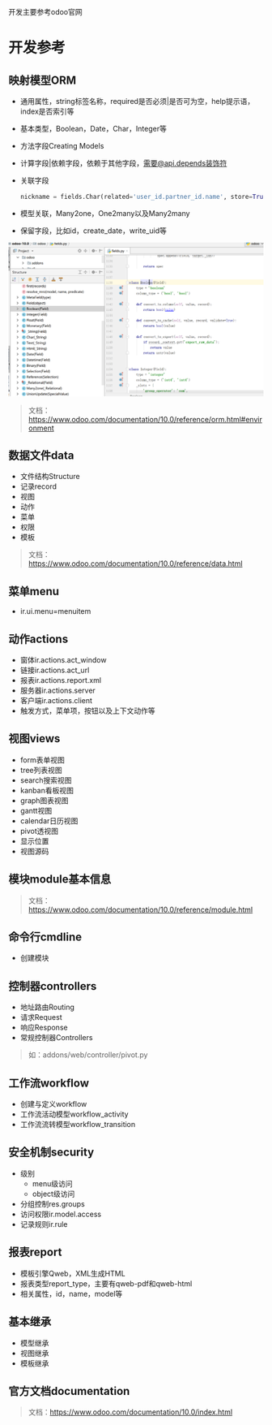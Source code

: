 开发主要参考odoo官网

# 开发参考

## 映射模型ORM

* 通用属性，string标签名称，required是否必须|是否可为空，help提示语，index是否索引等

* 基本类型，Boolean，Date，Char，Integer等

* 方法字段Creating Models

* 计算字段|依赖字段，依赖于其他字段，需要@api.depends装饰符

* 关联字段

  ```python
  nickname = fields.Char(related='user_id.partner_id.name', store=True)
  ```

* 模型关联，Many2one，One2many以及Many2many

* 保留字段，比如id，create_date，write_uid等

![fields.py](assets/img_05.png)

> 文档：https://www.odoo.com/documentation/10.0/reference/orm.html#environment

## 数据文件data

* 文件结构Structure
* 记录record
* 视图
* 动作
* 菜单
* 权限
* 模板

> 文档：https://www.odoo.com/documentation/10.0/reference/data.html

## 菜单menu

* ir.ui.menu=menuitem

## 动作actions

* 窗体ir.actions.act_window
* 链接ir.actions.act_url
* 报表ir.actions.report.xml
* 服务器ir.actions.server
* 客户端ir.actions.client
* 触发方式，菜单项，按钮以及上下文动作等

## 视图views

* form表单视图
* tree列表视图
* search搜索视图
* kanban看板视图
* graph图表视图
* gantt视图
* calendar日历视图
* pivot透视图
* 显示位置
* 视图源码

## 模块module基本信息

> 文档：https://www.odoo.com/documentation/10.0/reference/module.html

## 命令行cmdline

* 创建模块

## 控制器controllers

* 地址路由Routing
* 请求Request
* 响应Response
* 常规控制器Controllers

> 如：addons/web/controller/pivot.py

## 工作流workflow

* 创建与定义workflow
* 工作流活动模型workflow_activity
* 工作流流转模型workflow_transition

## 安全机制security

* 级别
  * menu级访问
  * object级访问
* 分组控制res.groups
* 访问权限ir.model.access
* 记录规则ir.rule

## 报表report

* 模板引擎Qweb，XML生成HTML
* 报表类型report_type，主要有qweb-pdf和qweb-html
* 相关属性，id，name，model等

## 基本继承

* 模型继承
* 视图继承
* 模板继承

## 官方文档documentation

> 文档：https://www.odoo.com/documentation/10.0/index.html